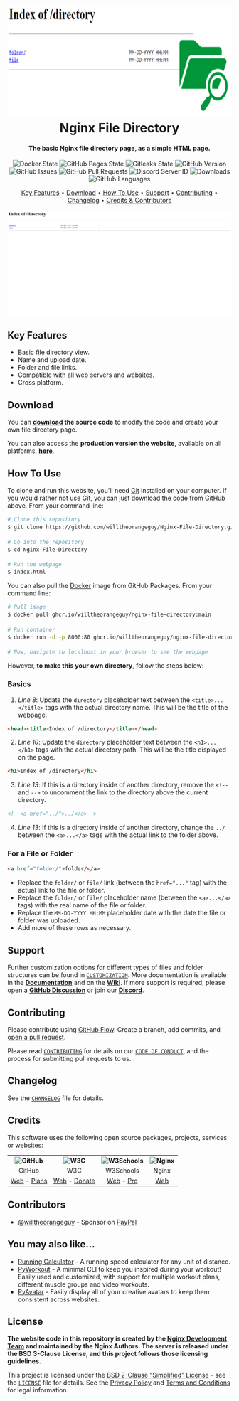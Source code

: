 <!-- Logo -->
<h1 align="center">
  <img src="https://raw.githubusercontent.com/willtheorangeguy/Nginx-File-Directory/main/docs/images/logo.png" height="250px" alt="Nginx File Directory">
  <br>
  Nginx File Directory
  <br>
</h1>

<!-- Copy -->
<h4 align="center">The basic Nginx file directory page, as a simple HTML page.</h4>

<!-- Badges -->
<div align="center">
  <!-- Stability -->
  <img alt="Docker State" src="https://github.com/willtheorangeguy/Nginx-File-Directory/actions/workflows/docker-publish.yml/badge.svg">
  <!-- Stability -->
  <img alt="GitHub Pages State" src="https://github.com/willtheorangeguy/Nginx-File-Directory/actions/workflows/pages.yml/badge.svg">
  <!-- Gitleaks -->
  <img alt="Gitleaks State" src="https://github.com/willtheorangeguy/Nginx-File-Directory/actions/workflows/gitleaks.yml/badge.svg">
  <!-- Version -->
  <img alt="GitHub Version" src="https://img.shields.io/github/v/release/willtheorangeguy/Nginx-File-Directory">
  <!-- Issues -->
  <img alt="GitHub Issues" src="https://img.shields.io/github/issues/willtheorangeguy/Nginx-File-Directory">
  <!-- Pull Requests -->
  <img alt="GitHub Pull Requests" src="https://img.shields.io/github/issues-pr/willtheorangeguy/Nginx-File-Directory">
  <!-- Discord -->
  <img alt="Discord Server ID" src="https://img.shields.io/discord/962928811207430164">
  <!-- Downloads -->
  <img alt="Downloads" src="https://img.shields.io/github/downloads/willtheorangeguy/Nginx-File-Directory/total">
  <!-- Language Count -->
  <img alt="GitHub Languages" src="https://img.shields.io/github/languages/count/willtheorangeguy/Nginx-File-Directory">
</div>

<!-- Navigation -->
<p align="center">
  <a href="#key-features">Key Features</a> •
  <a href="#download">Download</a> •
  <a href="#how-to-use">How To Use</a> •
  <a href="#support">Support</a> •
  <a href="#contributing">Contributing</a> •
  <a href="#changelog">Changelog</a> •
  <a href="#credits">Credits & Contributors</a>
</p>

<!-- Screenshot(s) -->
![screenshot](https://raw.githubusercontent.com/willtheorangeguy/Nginx-File-Directory/main/docs/images/welcome.png)

## Key Features

* Basic file directory view.
* Name and upload date.
* Folder and file links.
* Compatible with all web servers and websites.
* Cross platform.

## Download

You can **[download](https://github.com/willtheorangeguy/Nginx-File-Directory/releases/latest) the source code** to modify the code and create your own file directory page.

You can also access the **production version the website**, available on all platforms, **[here](https://willtheorangeguy.github.io/Nginx-File-Directory/)**.

## How To Use

To clone and run this website, you'll need [Git](https://git-scm.com/downloads) installed on your computer. If you would rather not use Git, you can just download the code from GitHub above. From your command line:

```bash
# Clone this repository
$ git clone https://github.com/willtheorangeguy/Nginx-File-Directory.git

# Go into the repository
$ cd Nginx-File-Directory

# Run the webpage
$ index.html
```

You can also pull the [Docker](https://www.docker.com/) image from GitHub Packages. From your command line:

```bash
# Pull image
$ docker pull ghcr.io/willtheorangeguy/nginx-file-directory:main

# Run container
$ docker run -d -p 8000:80 ghcr.io/willtheorangeguy/nginx-file-directory:main

# Now, navigate to localhost in your browser to see the webpage
```

However, **to make this your own directory**, follow the steps below:

### Basics

1. _Line 8_: Update the `directory` placeholder text between the `<title>...</title>` tags with the actual directory name. This will be the title of the webpage.

```html
<head><title>Index of /directory</title></head>
```

2. _Line 10_: Update the `directory` placeholder text between the `<h1>...</h1>` tags with the actual directory path. This will be the title displayed on the page.

```html
<h1>Index of /directory</h1>
```

3. _Line 13_: If this is a directory inside of another directory, remove the `<!--` and `-->` to uncomment the link to the directory above the current directory.

```html
<!--<a href="../">../</a>-->
```

4. _Line 13_: If this is a directory inside of another directory, change the `../` between the `<a>...</a>` tags with the actual link to the folder above.

### For a File or Folder

```html
<a href="folder/">folder/</a>                                           MM-DD-YYYY HH:MM                   -
```

* Replace the `folder/` or `file/` link (between the `href="..."` tag) with the actual link to the file or folder.
* Replace the `folder/` or `file/` placeholder name (between the `<a>...</a>` tags) with the real name of the file or folder.
* Replace the `MM-DD-YYYY HH:MM` placeholder date with the date the file or folder was uploaded.
* Add more of these rows as necessary.

## Support

Further customization options for different types of files and folder structures can be found in [`CUSTOMIZATION`](https://github.com/willtheorangeguy/Nginx-File-Directory/blob/main/docs/CUSTOMIZATION.md). More documentation is available in the **[Documentation](https://github.com/willtheorangeguy/Nginx-File-Directory/tree/main/docs)** and on the **[Wiki](https://github.com/willtheorangeguy/Nginx-File-Directory/wiki)**. If more support is required, please open a **[GitHub Discussion](https://github.com/willtheorangeguy/Nginx-File-Directory/discussions/new)** or join our **[Discord](https://discord.gg/uQR9AfwBxU)**.

## Contributing

Please contribute using [GitHub Flow](https://guides.github.com/introduction/flow). Create a branch, add commits, and [open a pull request](https://github.com/willtheorangeguy/Nginx-File-Directory/compare).

Please read [`CONTRIBUTING`](CONTRIBUTING.md) for details on our [`CODE OF CONDUCT`](CODE_OF_CONDUCT.md), and the process for submitting pull requests to us.

## Changelog

See the [`CHANGELOG`](CHANGELOG.md) file for details.

## Credits

This software uses the following open source packages, projects, services or websites:

<!-- Credits Table -->
<table>
  <tr>
    <th align="center"><img src="https://applets.imgix.net/https%3A%2F%2Fassets.ifttt.com%2Fimages%2Fchannels%2F2107379463%2Ficons%2Fmonochrome_large.png?w=240&h=240&s=8a19bbc158996d098e2fb18310ba7f33" width="150" height="150" alt="GitHub"/></th>
    <th align="center"><img src="https://pbs.twimg.com/profile_images/1069553420854591489/stZUQMcC_400x400.jpg" width="150" height="150" alt="W3C"/></th>
    <th align="center"><img src="https://videos.w3schools.com/files/images/w3schools_logo_500_04AA6D.png" width="150" height="150" alt="W3Schools"/></th>
    <th align="center"><img src="https://www.logolynx.com/images/logolynx/06/0614238d6c1c151cf0f8201f4463cc8a.png" width="150" height="150" alt="Nginx"/></th>
  </tr>
  <tr>
    <td align="center">GitHub</td>
    <td align="center">W3C</td>
    <td align="center">W3Schools</td>
    <td align="center">Nginx</td>
  </tr>
  <tr>
    <td align="center"><a href="https://github.com/">Web</a> - <a href="https://github.com/pricing">Plans</a></td>
    <td align="center"><a href="https://www.w3.org">Web</a> - <a href="https://www.w3.org/support/">Donate</a></td>
    <td align="center"><a href="https://www.w3schools.com">Web</a> - <a href="https://www.w3schools.com/pro/index.php">Pro</a></td>
    <td align="center"><a href="https://nginx.org/">Web</a></td>
  </tr>
</table>

## Contributors

* [@willtheorangeguy](https://github.com/willtheorangeguy) - Sponsor on [PayPal](https://paypal.me/wvdg44?country.x=CA&locale.x=en_US)

## You may also like...

* [Running Calculator](https://github.com/willtheorangeguy/Running-Calculator) - A running speed calculator for any unit of distance.
* [PyWorkout](https://github.com/willtheorangeguy/PyWorkout) - A minimal CLI to keep you inspired during your workout! Easily used and customized, with support for multiple workout plans, different muscle groups and video workouts.
* [PyAvatar](https://github.com/willtheorangeguy/PyAvatar) - Easily display all of your creative avatars to keep them consistent across websites.

## License

**The website code in this repository is created by the [Nginx Development Team](https://nginx.org/) and maintained by the Nginx Authors. The server is released under the BSD 3-Clause License, and this project follows those licensing guidelines.**

This project is licensed under the [BSD 2-Clause “Simplified” License](https://choosealicense.com/licenses/bsd-2-clause/) - see the [`LICENSE`](LICENSE.md) file for details. See the [Privacy Policy](https://github.com/willtheorangeguy/Nginx-File-Directory/blob/main/docs/legal/PRIVACY.md) and [Terms and Conditions](https://github.com/willtheorangeguy/Nginx-File-Directory/blob/main/docs/legal/TERMS.md) for legal information.
